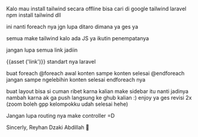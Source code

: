 Kalo mau install tailwind secara offline bisa cari di google tailwind laravel
npm install tailwind dll

ini nanti foreach nya jgn lupa ditaro dimana ya ges ya

semua make tailwind kalo ada JS ya ikutin penempatanya

jangan lupa semua link jadiin 

{{asset ('link')}} standart nya laravel

buat foreach 
@foreach
awal konten
 sampe konten selesai 
@endforeach
jangan sampe ngelebihin konten selesai endforeach nya

buat layout bisa si cuman ribet karna kalian make sidebar itu nanti jadinya nambah karna ak ga push langsung ke ghub kalian :)
enjoy ya ges revisi 2x (zoom boleh gpp kelompokku udah selesai hehe)

Jangan lupa routing nya make controller =D

Sincerly, Reyhan Dzaki Abdillah 🥰
